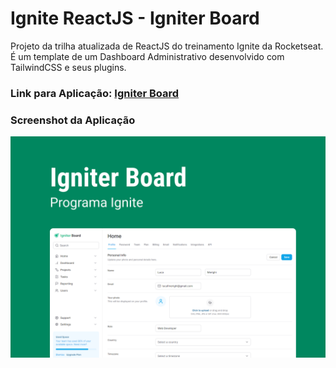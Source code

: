 # Ignite ReactJS - Igniter Board
Projeto da trilha atualizada de ReactJS do treinamento Ignite da Rocketseat.
É um template de um Dashboard Administrativo desenvolvido com TailwindCSS e seus plugins.

### Link para Aplicação: [Igniter Board](https://ignite-react-js-igniter-board.vercel.app/ "Igniter Board")

### Screenshot da Aplicação
![Igniter Board](/public/capa.png "Igniter Board")
